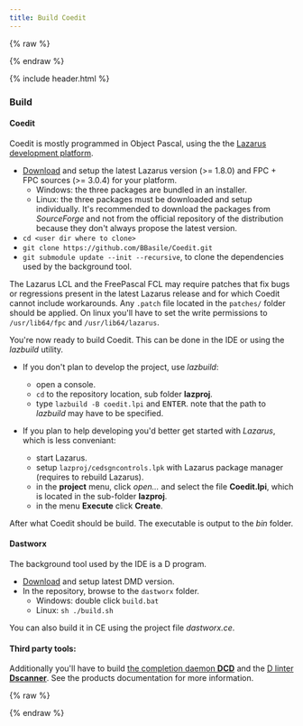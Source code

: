 ```yaml
---
title: Build Coedit
---
```


{% raw %}
<script src="//cdnjs.cloudflare.com/ajax/libs/anchor-js/4.0.0/anchor.min.js"></script>
{% endraw %}

{% include header.html %}

### Build

#### Coedit

Coedit is mostly programmed in Object Pascal, using the the [Lazarus development platform](http://www.lazarus-ide.org/).

* [Download](http://lazarus.freepascal.org/index.php?page=downloads) and setup the latest Lazarus version (>= 1.8.0) and  FPC + FPC sources (>= 3.0.4) for your platform.
    * Windows: the three packages are bundled in an installer.
    * Linux: the three packages must be downloaded and setup individually. It's recommended to download the packages from _SourceForge_ and not from the official repository of the distribution because they don't always propose the latest version.
* `cd <user dir where to clone>`
* `git clone https://github.com/BBasile/Coedit.git`
* `git submodule update --init --recursive`, to clone the dependencies used by the background tool.

The Lazarus LCL and the FreePascal FCL may require patches that fix bugs or regressions present in the latest Lazarus release and for which Coedit cannot include workarounds.
Any `.patch` file located in the `patches/` folder should be applied. On linux you'll have to set the write permissions to `/usr/lib64/fpc` and `/usr/lib64/lazarus`.

You're now ready to build Coedit. This can be done in the IDE or using the _lazbuild_ utility.

* If you don't plan to develop the project, use _lazbuild_:
    * open a console.
    * `cd` to the repository location, sub folder **lazproj**.
    * type `lazbuild -B coedit.lpi` and <kbd>ENTER</kbd>. note that the path to _lazbuild_ may have to be specified.

* If you plan to help developing you'd better get started with _Lazarus_, which is less conveniant:
    * start Lazarus.
    * setup `lazproj/cedsgncontrols.lpk` with Lazarus package manager (requires to rebuild Lazarus).
    * in the **project** menu, click *open...* and select the file **Coedit.lpi**, which is located in the sub-folder **lazproj**.
    * in the menu **Execute** click **Create**.

After what Coedit should be build. The executable is output to the _bin_ folder.

#### Dastworx

The background tool used by the IDE is a D program.

* [Download](https://dlang.org/download.html#dmd) and setup latest DMD version.
* In the repository, browse to the `dastworx` folder.
    * Windows: double click `build.bat`
    * Linux: `sh ./build.sh`

You can also build it in CE using the project file _dastworx.ce_.

#### Third party tools:

Additionally you'll have to build [the completion daemon **DCD**](https://github.com/BBasile/DCD#setup) and the [D linter **Dscanner**](https://github.com/Hackerpilot/Dscanner#building-and-installing).
See the products documentation for more information.

{% raw %}
<script>
anchors.add();
</script>
{% endraw %}
